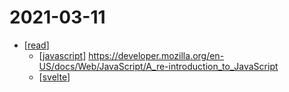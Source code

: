 # 2021-03-11

- [[read]] 
  - [[javascript]] https://developer.mozilla.org/en-US/docs/Web/JavaScript/A_re-introduction_to_JavaScript
  - [[svelte]]

[//begin]: # "Autogenerated link references for markdown compatibility"
[read]: ../read "Read"
[javascript]: ../javascript "javascript"
[svelte]: ../svelte "Svelte"
[//end]: # "Autogenerated link references"